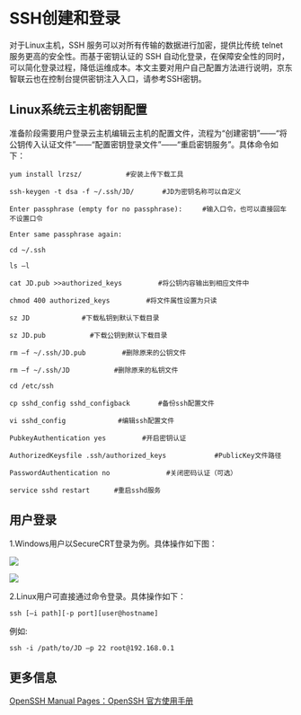 # SSH创建和登录
对于Linux主机，SSH 服务可以对所有传输的数据进行加密，提供比传统 telnet 服务更高的安全性。而基于密钥认证的 SSH 自动化登录，在保障安全性的同时，可以简化登录过程，降低运维成本。本文主要对用户自己配置方法进行说明，京东智联云也在控制台提供密钥注入入口，请参考SSH密钥。

## Linux系统云主机密钥配置

准备阶段需要用户登录云主机编辑云主机的配置文件，流程为“创建密钥”——“将公钥传入认证文件”——“配置密钥登录文件”——“重启密钥服务”。具体命令如下：

```shell
yum install lrzsz/           #安装上传下载工具
```
```shell
ssh-keygen -t dsa -f ~/.ssh/JD/       #JD为密钥名称可以自定义

Enter passphrase (empty for no passphrase):     #输入口令，也可以直接回车不设置口令

Enter same passphrase again:
```
```shell
cd ~/.ssh
```
```shell
ls –l
```
```shell
cat JD.pub >>authorized_keys         #将公钥内容输出到相应文件中
```
```shell
chmod 400 authorized_keys         #将文件属性设置为只读
```
```shell
sz JD             #下载私钥到默认下载目录
```
```shell
sz JD.pub           #下载公钥到默认下载目录
```
```shell
rm –f ~/.ssh/JD.pub         #删除原来的公钥文件
```
```shell
rm –f ~/.ssh/JD           #删除原来的私钥文件
```
```shell
cd /etc/ssh
```
```shell
cp sshd_config sshd_configback       #备份ssh配置文件
```
```shell
vi sshd_config             #编辑ssh配置文件

PubkeyAuthentication yes         #开启密钥认证

AuthorizedKeysfile .ssh/authorized_keys            #PublicKey文件路径

PasswordAuthentication no              #关闭密码认证（可选）
```
```shell
service sshd restart      #重启sshd服务
```

## 用户登录

1.Windows用户以SecureCRT登录为例。具体操作如下图：

![](../../../../../image/Elastic-Compute/Virtual-Machine/Linux/SSH%E5%88%9B%E5%BB%BA%E5%92%8C%E7%99%BB%E5%BD%9501.png)

![](../../../../../image/Elastic-Compute/Virtual-Machine/Linux/SSH%E5%88%9B%E5%BB%BA%E5%92%8C%E7%99%BB%E5%BD%9502.png)

2.Linux用户可直接通过命令登录。具体操作如下：
```shell
ssh [–i path][-p port][user@hostname]
```

例如:
```shell
ssh -i /path/to/JD –p 22 root@192.168.0.1
```

## 更多信息

[OpenSSH Manual Pages：OpenSSH 官方使用手册](https://www.openssh.com/manual.html?spm=5176.7741493.0.0.dYU3RS)

